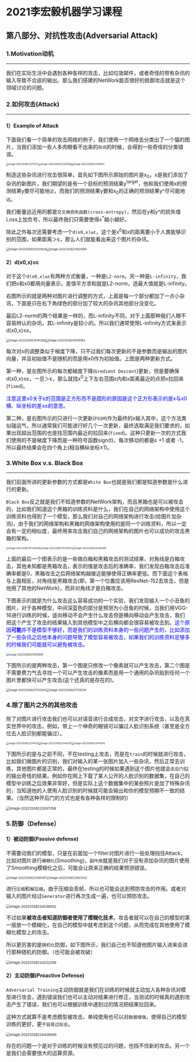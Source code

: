 # 2021李宏毅机器学习课程

## 第八部分、对抗性攻击(Adversarial Attack)

### 1.Motivation动机

***

我们在实际生活中会遇到各种各样的攻击，比如垃圾邮件，或者奇怪的带有杂讯的输入导致不合适的输出。那么我们搭建的NetWork能否很好的抵御攻击就是这个领域讨论的问题。

### 2.如何攻击(Attack)

***

#### 1）Example of Attack

下面我们看一个简单的攻击网络的例子，我们使用一个网络去分类出了一个猫的图片，当我们添加一些人多肉眼看不出来的`杂讯`的时候，会得到一些奇怪的分类错误。

<img src="../images/image-20221208212311537.png" alt="image-20221208212311537" style="zoom:45%;" /><img src="../images/image-20221208212330481.png" alt="image-20221208212330481" style="zoom:45%;" /><img src="../images/image-20221208212353853.png" alt="image-20221208212353853" style="zoom:45%;" />

制造这些杂讯进行攻击很简单，首先如下图所示原始的图片是x<sub>0</sub>，x是我们添加了杂讯的新图片，我们期望的是有一个目标的预测结果y<sup>target</sup>，他和我们使用x的预测结果y要尽可能地`近`，而我们的预测结果y要和x<sub>0</sub>的正确的预测结果y^尽可能地`远`。

我们衡量远近用的都是`交叉熵损失函数(cross-entropy)`，然后在y和y^的损失值Loss上加负号，所以最终我们只需要使得x<sup>*</sup>越小越好。

除此之外每次还需要考虑一个`d(x0,x)≤ε`，这个是x<sup>0</sup>和x的距离要小于人类能够识别的范围，如果距离＞ε，那么人们就能看出来这个图片的杂讯。

<img src="../images/image-20221208213253835.png" alt="image-20221208213253835" style="zoom:55%;" /><img src="../images/image-20221208213620991.png" alt="image-20221208213620991" style="zoom:55%;" />



#### 2）d(x0,x)≤ε

对于这个`d(x0,x)≤ε`有两种方式衡量，一种是`L2-norm`，另一种是`L-infinity`，我们把x和x0都用向量表示，差值平方求和就是L2-norm，选最大值就是L-infinity。

右图所示的就是两种对图片进行调整的方式，上面是每一个部分都加了一点小杂讯，下面是只在右下角绿色的部分加了较大的杂讯其他部分没变化。

最后L2-norm的两个结果是一样的，而L-infinity不同，对于上面那种我们人眼不容易辨认的杂讯，其L-infinity是较小的。所以我们通常使用L-infinity方式来表示d(x0,x)≤ε。

<img src="../images/image-20221208214151350.png" alt="image-20221208214151350" style="zoom:55%;" /><img src="../images/image-20221208215419164.png" alt="image-20221208215419164" style="zoom:55%;" />

每次对x的调整类似于梯度下降，只不过我们每次更新的不是参数而是输出的图片向量，并且初始值不是随机的而是用x0作为初始值。上图是两种更新方式。

第一种，是左图所示的每次都梯度下降(`Gredient Descent`)更新，但是要确保d(x0,x)≤ε，一旦＞ε，那么就找x<sup>0</sup>上下左右范围ε内和x距离最近的点把x拉回来(`fixed`)。

<font color="blue">注意这里x0关于ε的范围是正方形而不是圆形的原因是这个正方形表示的是x与x0横、纵坐标的差≤ε的意思。</font>

第二种，是右图所示的只进行一次更新(`FGSM`)作为最终的x输入其中，这个方法类似碰运气，所以通常我们可能进行好几个一次更新，最终选取满足我们要求的，如果出现超出范围的也是找范围内最近的拉回来(`fixed`)。这种只更新一次的方式我们使用的不是梯度下降而是一种符号函数sign(t)，每次移动的都是ε +1 或者 -1，所以最终结果会在四个角上(相当横纵坐标±1)。

### 3.White Box v.s. Black Box

***

我们前面所讲的更新参数的方式都是`White Box`也就是我们都是知道参数是什么进行的更新。

`Black Box`反之就是我们不知道参数的NetWork架构，而且黑箱也是可以被攻击的，比如我们知道这个黑箱的训练资料是什么，我们在自己的网络架构中使用这个训练资料也得到了一个模型，那么我们对自己的网络架构进行攻击(给图片加杂讯)，由于我们的网络架构和黑箱的网络架构使用的是同一个训练资料，所以一定会有一定的相似度，最终用来攻击我们自己的网络架构的图片也可以成功的攻击黑箱的架构。

<img src="../images/image-20221208215738349.png" alt="image-20221208215738349" style="zoom:45%;" /><img src="../images/image-20221208215752633.png" alt="image-20221208215752633" style="zoom:45%;" /><img src="../images/image-20221208220346389.png" alt="image-20221208220346389" style="zoom:45%;" />

上面的最后一个图表示的是一些做白箱和黑箱攻击的测试结果，对角线是白箱攻击，其他未知都是黑箱攻击，表示的值是攻击后的准确率，我们发现白箱攻击后准确率都是0，黑箱攻击之后网络架构越接近能够使得正确率更低。而下面这个表格与上面相反，对角线是黑箱攻击(即，第一个位置应该用ResNet-152去攻击，但是他用了其他的NetWork)，而非对角线才是白箱攻击。

下图表示的就是为什么攻击这么容易成功的一个实验，我们发现输入一个小丑鱼的图片，对于各种模型，中间深蓝色的部分是预测为小丑鱼的时候，当我们用VGG-16进行训练的时候，竖向移动不会产生什么攻击但是横向移动会产生攻击，我们把这个产生了攻击的结果输入到其他模型中之后横向都会很容易被攻击到。<font color="blue">这个原因**可能**并不是模型不够好，而是我们的训练资料本身的一些问题产生的，比如添加了一些杂讯之后他本身的问题导致了模型容易被攻击，如果我们的训练资料足够多的时候我们可能就可以避免被攻击。</font>

<img src="../images/image-20221208221205608.png" alt="image-20221208221205608" style="zoom:50%;" />



下图所示的是两种攻击，第一个图是只修改一个像素就可以产生攻击，第二个图是不需要费力气去寻找一个可以产生攻击的像素而是用一个通用的杂讯贴到任何一个图片里都快可以产生攻击(这个还真的是存在的)。

<img src="../images/image-20221208221720301.png" alt="image-20221208221720301" style="zoom:55%;" /><img src="../images/image-20221208221735074.png" alt="image-20221208221735074" style="zoom:55%;" />

### 4.除了图片之外的其他攻击

除了对图片进行攻击我们也可以对语音进行合成攻击，对文字进行攻击，以及在真实世界中的攻击，例如，带上一个神奇的眼镜可以骗过人脸识别系统（甚至是全方位去人脸识别都能骗过）。

<img src="../images/image-20221208222114137.png" alt="image-20221208222114137" style="zoom:45%;" /><img src="../images/image-20221208222144235.png" alt="image-20221208222144235" style="zoom:45%;" /><img src="../images/image-20221208222041878.png" alt="image-20221208222041878" style="zoom:45%;" />

下图所示的是与之前不同，不在testing上攻击，而是在`train`的时候就进行攻击，比如我们做图片的识别，我们对输入的某一张图片加入一些杂讯，然后正常去训练，其他图片都是正常的，最终在testing的时候如果遇到这个图片他就会`走后门`似的输出奇怪的结果。例如你在网上下载了某人公开的人脸识别的数据集，在自己的模型中训练之后效果非常好，但是实际上这个数据集中的某些照片是加了特殊杂讯的，当知道他的人使用人脸识别的时候就可能会输出和你的模型预期不一致的结果。（当然这种开后门的方式也是有各种各样的限制的）

<img src="../images/image-20221208222937358.png" alt="image-20221208222937358" style="zoom:67%;" />

### 5.防御（Defense）

#### 1）被动防御(Passive defense)

不需要动我们的模型，只是在前面加一个filter对图片进行一些处理挡住Attack，比如对图片进行`模糊化`(Smoothing)，`副作用`就是我们对于没有添加杂讯的图片使用了Smoothing模糊化之后，可能会让原来正确的结果预测错误。

<img src="../images/image-20221208223555187.png" alt="image-20221208223555187" style="zoom:55%;" /><img src="../images/image-20221208223821302.png" alt="image-20221208223821302" style="zoom:55%;" />

进行`压缩`和`解压缩`，由于压缩会丢帧，所以也可能会达到预防攻击的作用。或者对输入的图片经过`Generator`进行再次生成一遍，也可以预防攻击。

<img src="../images/image-20221208224038552.png" alt="image-20221208224038552" style="zoom:67%;" />

不过如果**被攻击者知道防御者使用了模糊化技术**，攻击者就可以在自己的模型的第一层放一个模糊化，在自己的模型中就考虑到这个问题，从而完成在其他使用了模糊化模型上的攻击。

所以更厉害的是`随机化`防御，如下图所示，我们自己也不知道他图片输入进来会进行那种随机的防御。（也可能会被攻破）

<img src="../images/image-20221208224222259.png" alt="image-20221208224222259" style="zoom:67%;" />



#### 2）主动防御(Proactive Defense)

`Adversarial Training`主动防御就是我们在训练的时候就主动加入各种杂讯对模型进行攻击，遇到错误我们也可以主动对结果进行修正，当测试的时候真的遇到攻击产生了错误，我们也可以根据训练中遇到过的情况把结果拉回来。

这种方式就算不是考虑模型被攻击，单纯使用也可以对`数据增强`，使得自己的模型训练的更好，更`不容易过拟合`。

<img src="../images/image-20221208224409065.png" alt="image-20221208224409065" style="zoom:67%;" />

存在的问题一个是对于训练的时候没有预见过的问题，也挡不住新的攻击。另一个是我们会需要很大的运算资源。

